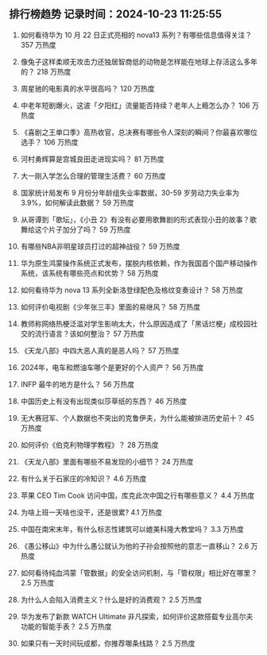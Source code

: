 
## 排行榜趋势 记录时间：2024-10-23 11:25:55
  
  1. 如何看待华为 10 月 22 日正式亮相的 nova13 系列？有哪些信息值得关注？ 357 万热度
    
  2. 像兔子这样柔顺无攻击力还独居智商低的动物是怎样能在地球上存活这么多年的？ 218 万热度
    
  3. 周星驰的电影真的水平很高吗？ 120 万热度
    
  4. 中老年短剧爆火，这波「夕阳红」流量能否持续？老年人上瘾怎么办？ 106 万热度
    
  5. 《喜剧之王单口季》高热收官，总决赛有哪些令人深刻的瞬间？你最喜欢哪位选手？ 106 万热度
    
  6. 河村勇辉算是宫城良田走进现实吗？ 81 万热度
    
  7. 大一刚入学怎么合理的管理生活费？ 60 万热度
    
  8. 国家统计局发布 9 月份分年龄组失业率数据，30-59 岁劳动力失业率为 3.9%，如何解读此数据？ 59 万热度
    
  9. 从哥谭到「歌坛」，《小丑 2》有没有必要用歌舞剧的形式表现小丑的故事？歌舞给这个片子加分了吗？ 59 万热度
    
  10. 有哪些NBA非明星球员打过的超神战役？ 59 万热度
    
  11. 华为原生鸿蒙操作系统正式发布，摆脱内核依赖，作为我国首个国产移动操作系统，该系统有哪些亮点和优势？ 58 万热度
    
  12. 如何看待华为 nova 13 系列全新洛登绿配色及格纹变奏设计？ 58 万热度
    
  13. 如何评价电视剧《少年张三丰》里面的易继风？ 58 万热度
    
  14. 教师称网络热梗泛滥对学生影响太大，什么原因造成了「黑话烂梗」成校园社交的流行语言？该如何整治？ 57 万热度
    
  15. 《天龙八部》中四大恶人真的是恶人吗？ 57 万热度
    
  16. 2024年，电车和燃油车哪个是更好的个人资产？ 56 万热度
    
  17. INFP 最牛的地方是什么？ 56 万热度
    
  18. 中国历史上有没有出现类似莎草纸的东西？ 46 万热度
    
  19. 无大赛冠军、个人数据也不突出的克鲁伊夫，为什么能被排进历史前十？ 45 万热度
    
  20. 如何评价《伯克利物理学教程》？ 28 万热度
    
  21. 《天龙八部》里面有哪些不易发现的小细节？ 24 万热度
    
  22. 有什么关于石家庄的冷知识？ 4.6 万热度
    
  23. 苹果 CEO Tim Cook 访问中国，库克此次中国之行有哪些意义？ 4.4 万热度
    
  24. 为啥上班一天啥也没干，还是很累? 4.1 万热度
    
  25. 中国在南宋末年，有什么标志性建筑可以媲美科隆大教堂吗？ 3.3 万热度
    
  26. 《愚公移山》中为什么愚公就认为他的子孙会按照他的意志一直移山？ 2.6 万热度
    
  27. 如何看待纯血鸿蒙「管数据」的安全访问机制，与「管权限」相比好在哪里？ 2.5 万热度
    
  28. 为什么人会陷入消费主义？什么是好的消费观？ 2.5 万热度
    
  29. 华为发布了新款 WATCH Ultimate 非凡探索，如何评价这款搭载专业高尔夫功能的智能手表？ 2.5 万热度
    
  30. 如果只有一天时间玩成都，你推荐哪条线路？ 2.5 万热度
    